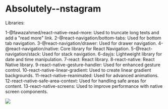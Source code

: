 # Absolutely--nstagram

Libraries:

1-@fawazahmed/react-native-read-more: Used to truncate long texts and add a "read more" link.
2-@react-navigation/bottom-tabs: Used for bottom tab navigation.
3-@react-navigation/drawer: Used for drawer navigation.
4-@react-navigation/native: Core library for React Navigation.
5-@react-navigation/stack: Used for stack navigation.
6-dayjs: Lightweight library for date and time manipulation.
7-react: React library.
8-react-native: React Native library.
9-react-native-gesture-handler: Used for enhanced gesture control.
10-react-native-linear-gradient: Used to create linear gradient backgrounds.
11-react-native-reanimated: Used for advanced animations.
12-react-native-safe-area-context: Used for handling safe areas for content.
13-react-native-screens: Used to improve performance with native screen components.

<img src="gifmobile.gif" />
